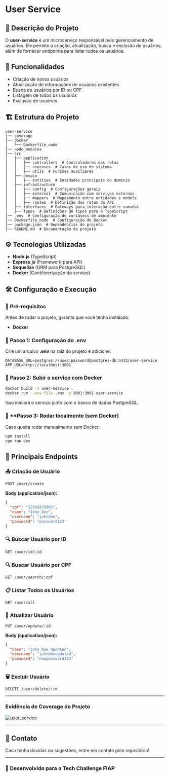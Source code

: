 # User Service

## 📌 Descrição do Projeto
O **user-service** é um microserviço responsável pelo gerenciamento de usuários. Ele permite a criação, atualização, busca e exclusão de usuários, além de fornecer endpoints para listar todos os usuários.

## 🚀 Funcionalidades
- Criação de novos usuários
- Atualização de informações de usuários existentes
- Busca de usuários por ID ou CPF
- Listagem de todos os usuários
- Exclusão de usuários

## 🏗️ Estrutura do Projeto
```
user-service
│── coverage
│── docker
│   └── Dockerfile_node
│── node_modules
│── src
│   ├── application
│   │   ├── controllers  # Controladores das rotas
│   │   ├── usecases  # Casos de uso do sistema
│   │   ├── utils  # Funções auxiliares
│   ├── domain
│   │   ├── entities  # Entidades principais do domínio
│   ├── infrastructure
│   │   ├── config  # Configurações gerais
│   │   ├── external  # Comunicação com serviços externos
│   │   ├── mappers  # Mapeamento entre entidades e models
│   │   ├── routes  # Definição das rotas da API
│   ├── interfaces  # Gateways para interação entre camadas
│   ├── types  # Definições de tipos para o TypeScript
│── .env  # Configuração de variáveis de ambiente
│── Dockerfile_node  # Configuração do Docker
│── package.json  # Dependências do projeto
│── README.md  # Documentação do projeto
```

## ⚙️ Tecnologias Utilizadas
- **Node.js** (TypeScript)
- **Express.js** (Framework para API)
- **Sequelize** (ORM para PostgreSQL)
- **Docker** (Contêinerização do serviço)

## 🛠️ Configuração e Execução

### 📌 **Pré-requisitos**
Antes de rodar o projeto, garanta que você tenha instalado:
- **Docker**

### 🚀 **Passo 1: Configuração do .env**
Crie um arquivo **.env** na raiz do projeto e adicione:
```
DATABASE_URL=postgres://user:password@postgres-db:5432/user-service
APP_URL=http://localhost:3001
```

### 🚀 **Passo 2: Subir o serviço com Docker**
```sh
docker build -t user-service .
docker run --env-file .env -p 3001:3001 user-service
```
Isso iniciará o serviço junto com o banco de dados PostgreSQL.

### 🚀 **Passo 3: Rodar localmente (sem Docker)
Caso queira rodar manualmente sem Docker:
```sh
npm install
npm run dev
```

## 📌 **Principais Endpoints**

### 📤 **Criação de Usuário**
```http
POST /user/create
```
**Body (application/json):**
```json
{
  "cpf": "12345678901",
  "name": "John Doe",
  "username": "johndoe",
  "password": "password123"
}
```

### 🔍 **Buscar Usuário por ID**
```http
GET /user/id/:id
```

### 🔍 **Buscar Usuário por CPF**
```http
GET /user/search/:cpf
```

### 📋 **Listar Todos os Usuários**
```http
GET /user/all
```

### 📝 **Atualizar Usuário**
```http
PUT /user/update/:id
```
**Body (application/json):**
```json
{
  "name": "John Doe Updated",
  "username": "johndoeupdated",
  "password": "newpassword123"
}
```

### 🗑️ **Excluir Usuário**
```http
DELETE /user/delete/:id
```
---
### Evidência de Coverage do Projeto
![user_service](https://github.com/user-attachments/assets/dfeeb5b3-d799-4375-a664-3f953f48366e)

---
## 📩 Contato
Caso tenha dúvidas ou sugestões, entre em contato pelo repositório!

---

### 🚀 **Desenvolvido para o Tech Challenge FIAP**
